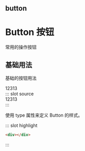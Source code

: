 ## button

# Button 按钮

常用的操作按钮

## 基础用法

基础的按钮用法

<div>12313</div>

<demo-block>
::: slot source
<div>12313</div>
:::

使用 type 属性来定义 Button 的样式。

::: slot highlight

```html
<div></div>
```

:::
</demo-block>

<demo></demo>

<aa></aa>
